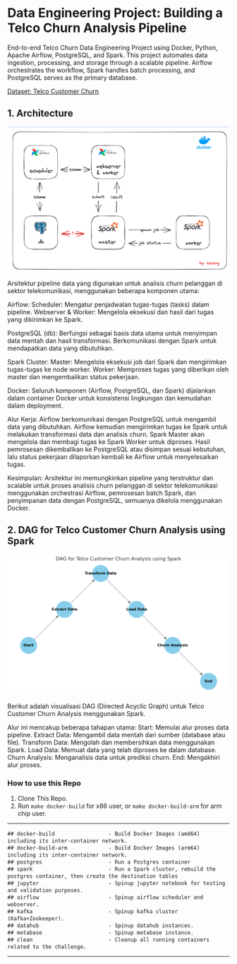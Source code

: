 # Data Engineering Project: Building a Telco Churn Analysis Pipeline
End-to-end Telco Churn Data Engineering Project using Docker, Python, Apache Airflow, PostgreSQL, and Spark. This project automates data ingestion, processing, and storage through a scalable pipeline. Airflow orchestrates the workflow, Spark handles batch processing, and PostgreSQL serves as the primary database.


[Dataset: Telco Customer Churn](https://drive.google.com/open?id=1y_IwdVNOsWFFc9DqBfnVimC6BAMPTt46&usp=drive_copy)

## 1. Architecture
![Architecture](https://github.com/hijirdella/Telco-Churn-Data-Pipeline/blob/cb5cd2723092ca9fa8e44b5e37eada8e53a98360/Picture/Architecture.png)

Arsitektur pipeline data yang digunakan untuk analisis churn pelanggan di sektor telekomunikasi, menggunakan beberapa komponen utama:

Airflow:
Scheduler: Mengatur penjadwalan tugas-tugas (tasks) dalam pipeline.
Webserver & Worker: Mengelola eksekusi dan hasil dari tugas yang dikirimkan ke Spark.

PostgreSQL (db):
Berfungsi sebagai basis data utama untuk menyimpan data mentah dan hasil transformasi.
Berkomunikasi dengan Spark untuk mendapatkan data yang dibutuhkan.

Spark Cluster:
Master: Mengelola eksekusi job dari Spark dan mengirimkan tugas-tugas ke node worker.
Worker: Memproses tugas yang diberikan oleh master dan mengembalikan status pekerjaan.

Docker:
Seluruh komponen (Airflow, PostgreSQL, dan Spark) dijalankan dalam container Docker untuk konsistensi lingkungan dan kemudahan dalam deployment.

Alur Kerja:
Airflow berkomunikasi dengan PostgreSQL untuk mengambil data yang dibutuhkan.
Airflow kemudian mengirimkan tugas ke Spark untuk melakukan transformasi data dan analisis churn.
Spark Master akan mengelola dan membagi tugas ke Spark Worker untuk diproses.
Hasil pemrosesan dikembalikan ke PostgreSQL atau disimpan sesuai kebutuhan, lalu status pekerjaan dilaporkan kembali ke Airflow untuk menyelesaikan tugas.

Kesimpulan:
Arsitektur ini memungkinkan pipeline yang terstruktur dan scalable untuk proses analisis churn pelanggan di sektor telekomunikasi menggunakan orchestrasi Airflow, pemrosesan batch Spark, dan penyimpanan data dengan PostgreSQL, semuanya dikelola menggunakan Docker.

## 2. DAG for Telco Customer Churn Analysis using Spark
![DAG](https://github.com/hijirdella/Telco-Churn-Data-Pipeline/blob/cb5cd2723092ca9fa8e44b5e37eada8e53a98360/Picture/output.png)

Berikut adalah visualisasi DAG (Directed Acyclic Graph) untuk Telco Customer Churn Analysis menggunakan Spark. 

Alur ini mencakup beberapa tahapan utama:
Start: Memulai alur proses data pipeline.
Extract Data: Mengambil data mentah dari sumber (database atau file).
Transform Data: Mengolah dan membersihkan data menggunakan Spark.
Load Data: Memuat data yang telah diproses ke dalam database.
Churn Analysis: Menganalisis data untuk prediksi churn.
End: Mengakhiri alur proses.


### How to use this Repo
1. Clone This Repo.
2. Run `make docker-build` for x86 user, or `make docker-build-arm` for arm chip user.

---
```
## docker-build                 - Build Docker Images (amd64) including its inter-container network.
## docker-build-arm             - Build Docker Images (arm64) including its inter-container network.
## postgres                     - Run a Postgres container
## spark                        - Run a Spark cluster, rebuild the postgres container, then create the destination tables
## jupyter                      - Spinup jupyter notebook for testing and validation purposes.
## airflow                      - Spinup airflow scheduler and webserver.
## kafka                        - Spinup kafka cluster (Kafka+Zookeeper).
## datahub                      - Spinup datahub instances.
## metabase                     - Spinup metabase instance.
## clean                        - Cleanup all running containers related to the challenge.
```

---
